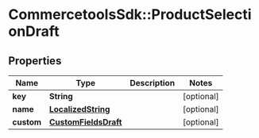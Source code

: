 # CommercetoolsSdk::ProductSelectionDraft

## Properties
Name | Type | Description | Notes
------------ | ------------- | ------------- | -------------
**key** | **String** |  | [optional] 
**name** | [**LocalizedString**](LocalizedString.md) |  | [optional] 
**custom** | [**CustomFieldsDraft**](CustomFieldsDraft.md) |  | [optional] 

